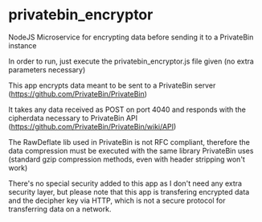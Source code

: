 # privatebin_encryptor
NodeJS Microservice for encrypting data before sending it to a PrivateBin instance

In order to run, just execute the privatebin_encryptor.js file given (no extra parameters necessary)

This app encrypts data meant to be sent to a PrivateBin server (https://github.com/PrivateBin/PrivateBin)

It takes any data received as POST on port 4040 and responds with the cipherdata necessary to PrivateBin API (https://github.com/PrivateBin/PrivateBin/wiki/API)

The RawDeflate lib used in PrivateBin is not RFC compliant, therefore the data compression must be executed with the same library PrivateBin uses (standard gzip compression methods, even with header stripping won't work)

There's no special security added to this app as I don't need any extra security layer, but please note that this app is transfering encrypted data and the decipher key via HTTP, which is not a secure protocol for transferring data on a network.
